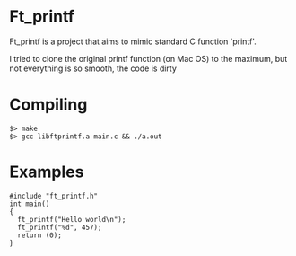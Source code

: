 # Ft_printf
Ft_printf is a project that aims to mimic standard C function 'printf'.

I tried to clone the original printf function (on Mac OS) to the maximum, but not everything is so smooth, the code is dirty
# Compiling
```
$> make
$> gcc libftprintf.a main.c && ./a.out
```
# Examples
```
#include "ft_printf.h"
int main()
{
  ft_printf("Hello world\n");
  ft_printf("%d", 457);
  return (0);
}
```
